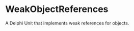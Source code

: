 WeakObjectReferences
====================

A Delphi Unit that implements weak references for objects.
